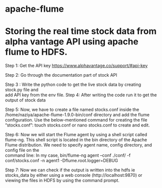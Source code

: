 # apache-flume

# Storing the real time stock data from alpha vantage API using apache flume to HDFS.

Step 1: Get the API key
    https://www.alphavantage.co/support/#api-key

Step 2: Go through the documentation part of stock API

Step 3 : Write the python code to get the live stock data by creating stock.py file and     
              add API key from the env file.
Step 4: After writing the code run it to get the output of stock data

Step 5: Now, we have to create a file named stocks.conf inside the
        /home/naziya/apache-flume-1.9.0-bin/conf directory and add the flume 
        configuration. 
        Use the below-mentioned command for creating the file “stocks.conf”:
        touch stocks.conf or nano stocks.conf to create and edit.
        
Step 6: Now we will start the Flume agent by using a shell script called flume-ng. This 
        shell script is located in the bin directory of the Apache Flume distribution.
        We need to specify agent name, config directory, and config file on the          
        command line:
        In my case,
             bin/flume-ng agent –conf ./conf/ -f conf/stocks.conf -n agent1
            -Dflume.root.logger=DEBUG

Step 7: Now we can check if the output is written into the hdfs ie stocks_data by either using a web
        console (http://localhost:9870) or viewing the files in HDFS by using the command prompt.

     


